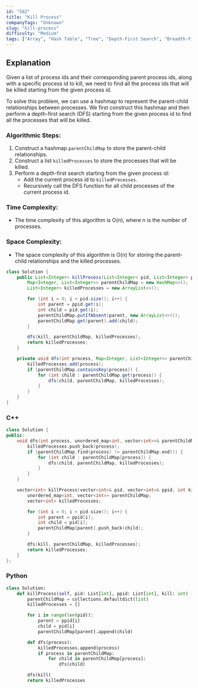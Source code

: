 ```yaml
---
id: "582"
title: "Kill Process"
companyTags: "Unknown"
slug: "kill-process"
difficulty: "Medium"
tags: ["Array", "Hash Table", "Tree", "Depth-First Search", "Breadth-First Search"]
---
```


## Explanation

Given a list of process ids and their corresponding parent process ids, along with a specific process id to kill, we need to find all the process ids that will be killed starting from the given process id.

To solve this problem, we can use a hashmap to represent the parent-child relationships between processes. We first construct this hashmap and then perform a depth-first search (DFS) starting from the given process id to find all the processes that will be killed.

### Algorithmic Steps:
1. Construct a hashmap `parentChildMap` to store the parent-child relationships.
2. Construct a list `killedProcesses` to store the processes that will be killed.
3. Perform a depth-first search starting from the given process id:
    - Add the current process id to `killedProcesses`.
    - Recursively call the DFS function for all child processes of the current process id.

### Time Complexity:
- The time complexity of this algorithm is O(n), where n is the number of processes.

### Space Complexity:
- The space complexity of this algorithm is O(n) for storing the parent-child relationships and the killed processes.
```java
class Solution {
    public List<Integer> killProcess(List<Integer> pid, List<Integer> ppid, int kill) {
        Map<Integer, List<Integer>> parentChildMap = new HashMap<>();
        List<Integer> killedProcesses = new ArrayList<>();

        for (int i = 0; i < pid.size(); i++) {
            int parent = ppid.get(i);
            int child = pid.get(i);
            parentChildMap.putIfAbsent(parent, new ArrayList<>());
            parentChildMap.get(parent).add(child);
        }

        dfs(kill, parentChildMap, killedProcesses);
        return killedProcesses;
    }

    private void dfs(int process, Map<Integer, List<Integer>> parentChildMap, List<Integer> killedProcesses) {
        killedProcesses.add(process);
        if (parentChildMap.containsKey(process)) {
            for (int child : parentChildMap.get(process)) {
                dfs(child, parentChildMap, killedProcesses);
            }
        }
    }
}
```

### C++
```cpp
class Solution {
public:
    void dfs(int process, unordered_map<int, vector<int>>& parentChildMap, vector<int>& killedProcesses) {
        killedProcesses.push_back(process);
        if (parentChildMap.find(process) != parentChildMap.end()) {
            for (int child : parentChildMap[process]) {
                dfs(child, parentChildMap, killedProcesses);
            }
        }
    }

    vector<int> killProcess(vector<int>& pid, vector<int>& ppid, int kill) {
        unordered_map<int, vector<int>> parentChildMap;
        vector<int> killedProcesses;

        for (int i = 0; i < pid.size(); i++) {
            int parent = ppid[i];
            int child = pid[i];
            parentChildMap[parent].push_back(child);
        }

        dfs(kill, parentChildMap, killedProcesses);
        return killedProcesses;
    }
};
```

### Python
```python
class Solution:
    def killProcess(self, pid: List[int], ppid: List[int], kill: int) -> List[int]:
        parentChildMap = collections.defaultdict(list)
        killedProcesses = []

        for i in range(len(pid)):
            parent = ppid[i]
            child = pid[i]
            parentChildMap[parent].append(child)

        def dfs(process):
            killedProcesses.append(process)
            if process in parentChildMap:
                for child in parentChildMap[process]:
                    dfs(child)

        dfs(kill)
        return killedProcesses
```